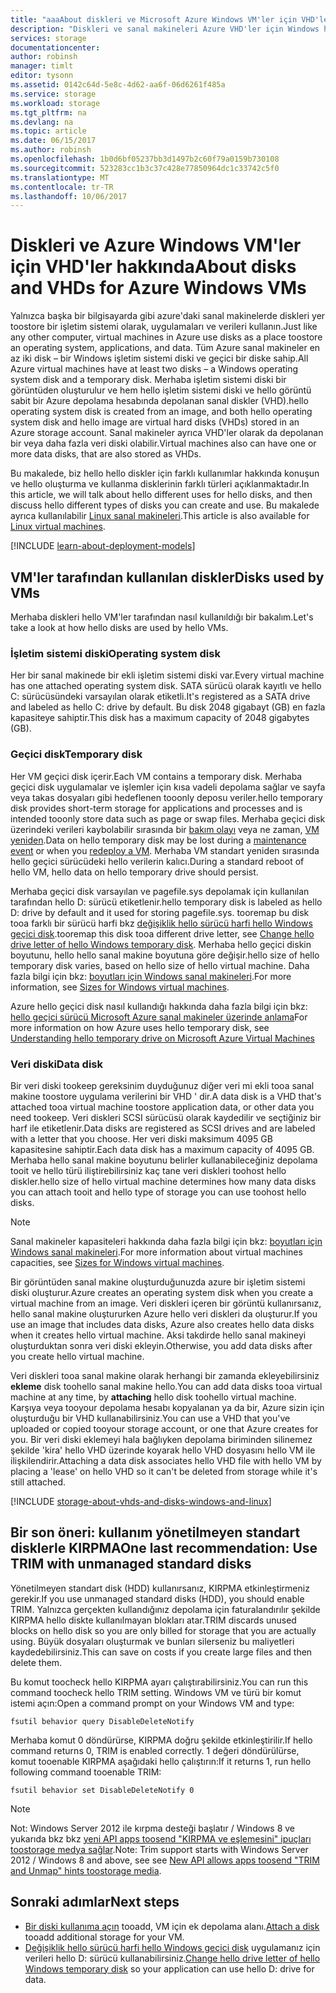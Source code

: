 ```yaml
---
title: "aaaAbout diskleri ve Microsoft Azure Windows VM'ler için VHD'ler | Microsoft Docs"
description: "Diskleri ve sanal makineleri Azure VHD'ler için Windows hello temelleri hakkında bilgi edinin."
services: storage
documentationcenter: 
author: robinsh
manager: timlt
editor: tysonn
ms.assetid: 0142c64d-5e8c-4d62-aa6f-06d6261f485a
ms.service: storage
ms.workload: storage
ms.tgt_pltfrm: na
ms.devlang: na
ms.topic: article
ms.date: 06/15/2017
ms.author: robinsh
ms.openlocfilehash: 1b0d6bf05237bb3d1497b2c60f79a0159b730108
ms.sourcegitcommit: 523283cc1b3c37c428e77850964dc1c33742c5f0
ms.translationtype: MT
ms.contentlocale: tr-TR
ms.lasthandoff: 10/06/2017
---
```

# <a name="about-disks-and-vhds-for-azure-windows-vms"></a><span data-ttu-id="a5d05-103">Diskleri ve Azure Windows VM'ler için VHD'ler hakkında</span><span class="sxs-lookup"><span data-stu-id="a5d05-103">About disks and VHDs for Azure Windows VMs</span></span>
<span data-ttu-id="a5d05-104">Yalnızca başka bir bilgisayarda gibi azure'daki sanal makinelerde diskleri yer toostore bir işletim sistemi olarak, uygulamaları ve verileri kullanın.</span><span class="sxs-lookup"><span data-stu-id="a5d05-104">Just like any other computer, virtual machines in Azure use disks as a place toostore an operating system, applications, and data.</span></span> <span data-ttu-id="a5d05-105">Tüm Azure sanal makineler en az iki disk – bir Windows işletim sistemi diski ve geçici bir diske sahip.</span><span class="sxs-lookup"><span data-stu-id="a5d05-105">All Azure virtual machines have at least two disks – a Windows operating system disk and a temporary disk.</span></span> <span data-ttu-id="a5d05-106">Merhaba işletim sistemi diski bir görüntüden oluşturulur ve hem hello işletim sistemi diski ve hello görüntü sabit bir Azure depolama hesabında depolanan sanal diskler (VHD).</span><span class="sxs-lookup"><span data-stu-id="a5d05-106">hello operating system disk is created from an image, and both hello operating system disk and hello image are virtual hard disks (VHDs) stored in an Azure storage account.</span></span> <span data-ttu-id="a5d05-107">Sanal makineler ayrıca VHD'ler olarak da depolanan bir veya daha fazla veri diski olabilir.</span><span class="sxs-lookup"><span data-stu-id="a5d05-107">Virtual machines also can have one or more data disks, that are also stored as VHDs.</span></span> 

<span data-ttu-id="a5d05-108">Bu makalede, biz hello hello diskler için farklı kullanımlar hakkında konuşun ve hello oluşturma ve kullanma disklerinin farklı türleri açıklanmaktadır.</span><span class="sxs-lookup"><span data-stu-id="a5d05-108">In this article, we will talk about hello different uses for hello disks, and then discuss hello different types of disks you can create and use.</span></span> <span data-ttu-id="a5d05-109">Bu makalede ayrıca kullanılabilir [Linux sanal makineleri](about-disks-and-vhds.md).</span><span class="sxs-lookup"><span data-stu-id="a5d05-109">This article is also available for [Linux virtual machines](about-disks-and-vhds.md).</span></span>

[!INCLUDE [learn-about-deployment-models](../../../includes/learn-about-deployment-models-both-include.md)]

## <a name="disks-used-by-vms"></a><span data-ttu-id="a5d05-110">VM'ler tarafından kullanılan diskler</span><span class="sxs-lookup"><span data-stu-id="a5d05-110">Disks used by VMs</span></span>

<span data-ttu-id="a5d05-111">Merhaba diskleri hello VM'ler tarafından nasıl kullanıldığı bir bakalım.</span><span class="sxs-lookup"><span data-stu-id="a5d05-111">Let's take a look at how hello disks are used by hello VMs.</span></span>

### <a name="operating-system-disk"></a><span data-ttu-id="a5d05-112">İşletim sistemi diski</span><span class="sxs-lookup"><span data-stu-id="a5d05-112">Operating system disk</span></span>
<span data-ttu-id="a5d05-113">Her bir sanal makinede bir ekli işletim sistemi diski var.</span><span class="sxs-lookup"><span data-stu-id="a5d05-113">Every virtual machine has one attached operating system disk.</span></span> <span data-ttu-id="a5d05-114">SATA sürücü olarak kayıtlı ve hello C: sürücüsündeki varsayılan olarak etiketli.</span><span class="sxs-lookup"><span data-stu-id="a5d05-114">It's registered as a SATA drive and labeled as hello C: drive by default.</span></span> <span data-ttu-id="a5d05-115">Bu disk 2048 gigabayt (GB) en fazla kapasiteye sahiptir.</span><span class="sxs-lookup"><span data-stu-id="a5d05-115">This disk has a maximum capacity of 2048 gigabytes (GB).</span></span> 

### <a name="temporary-disk"></a><span data-ttu-id="a5d05-116">Geçici disk</span><span class="sxs-lookup"><span data-stu-id="a5d05-116">Temporary disk</span></span>
<span data-ttu-id="a5d05-117">Her VM geçici disk içerir.</span><span class="sxs-lookup"><span data-stu-id="a5d05-117">Each VM contains a temporary disk.</span></span> <span data-ttu-id="a5d05-118">Merhaba geçici disk uygulamalar ve işlemler için kısa vadeli depolama sağlar ve sayfa veya takas dosyaları gibi hedeflenen tooonly deposu veriler.</span><span class="sxs-lookup"><span data-stu-id="a5d05-118">hello temporary disk provides short-term storage for applications and processes and is intended tooonly store data such as page or swap files.</span></span> <span data-ttu-id="a5d05-119">Merhaba geçici disk üzerindeki verileri kaybolabilir sırasında bir [bakım olayı](manage-availability.md?toc=%2fazure%2fvirtual-machines%2fwindows%2ftoc.json#understand-vm-reboots---maintenance-vs-downtime) veya ne zaman, [VM yeniden](redeploy-to-new-node.md?toc=%2fazure%2fvirtual-machines%2fwindows%2ftoc.json).</span><span class="sxs-lookup"><span data-stu-id="a5d05-119">Data on hello temporary disk may be lost during a [maintenance event](manage-availability.md?toc=%2fazure%2fvirtual-machines%2fwindows%2ftoc.json#understand-vm-reboots---maintenance-vs-downtime) or when you [redeploy a VM](redeploy-to-new-node.md?toc=%2fazure%2fvirtual-machines%2fwindows%2ftoc.json).</span></span> <span data-ttu-id="a5d05-120">Merhaba VM standart yeniden sırasında hello geçici sürücüdeki hello verilerin kalıcı.</span><span class="sxs-lookup"><span data-stu-id="a5d05-120">During a standard reboot of hello VM, hello data on hello temporary drive should persist.</span></span>

<span data-ttu-id="a5d05-121">Merhaba geçici disk varsayılan ve pagefile.sys depolamak için kullanılan tarafından hello D: sürücü etiketlenir.</span><span class="sxs-lookup"><span data-stu-id="a5d05-121">hello temporary disk is labeled as hello D: drive by default and it used for storing pagefile.sys.</span></span> <span data-ttu-id="a5d05-122">tooremap bu disk tooa farklı bir sürücü harfi bkz [değişiklik hello sürücü harfi hello Windows geçici disk](change-drive-letter.md).</span><span class="sxs-lookup"><span data-stu-id="a5d05-122">tooremap this disk tooa different drive letter, see [Change hello drive letter of hello Windows temporary disk](change-drive-letter.md).</span></span> <span data-ttu-id="a5d05-123">Merhaba hello geçici diskin boyutunu, hello hello sanal makine boyutuna göre değişir.</span><span class="sxs-lookup"><span data-stu-id="a5d05-123">hello size of hello temporary disk varies, based on hello size of hello virtual machine.</span></span> <span data-ttu-id="a5d05-124">Daha fazla bilgi için bkz: [boyutları için Windows sanal makineleri](sizes.md).</span><span class="sxs-lookup"><span data-stu-id="a5d05-124">For more information, see [Sizes for Windows virtual machines](sizes.md).</span></span>

<span data-ttu-id="a5d05-125">Azure hello geçici disk nasıl kullandığı hakkında daha fazla bilgi için bkz: [hello geçici sürücü Microsoft Azure sanal makineler üzerinde anlama](https://blogs.msdn.microsoft.com/mast/2013/12/06/understanding-the-temporary-drive-on-windows-azure-virtual-machines/)</span><span class="sxs-lookup"><span data-stu-id="a5d05-125">For more information on how Azure uses hello temporary disk, see [Understanding hello temporary drive on Microsoft Azure Virtual Machines](https://blogs.msdn.microsoft.com/mast/2013/12/06/understanding-the-temporary-drive-on-windows-azure-virtual-machines/)</span></span>


### <a name="data-disk"></a><span data-ttu-id="a5d05-126">Veri diski</span><span class="sxs-lookup"><span data-stu-id="a5d05-126">Data disk</span></span>
<span data-ttu-id="a5d05-127">Bir veri diski tookeep gereksinim duyduğunuz diğer veri mi ekli tooa sanal makine toostore uygulama verilerini bir VHD ' dir.</span><span class="sxs-lookup"><span data-stu-id="a5d05-127">A data disk is a VHD that's attached tooa virtual machine toostore application data, or other data you need tookeep.</span></span> <span data-ttu-id="a5d05-128">Veri diskleri SCSI sürücüsü olarak kaydedilir ve seçtiğiniz bir harf ile etiketlenir.</span><span class="sxs-lookup"><span data-stu-id="a5d05-128">Data disks are registered as SCSI drives and are labeled with a letter that you choose.</span></span> <span data-ttu-id="a5d05-129">Her veri diski maksimum 4095 GB kapasitesine sahiptir.</span><span class="sxs-lookup"><span data-stu-id="a5d05-129">Each data disk has a maximum capacity of 4095 GB.</span></span> <span data-ttu-id="a5d05-130">Merhaba hello sanal makine boyutunu belirler kullanabileceğiniz depolama tooit ve hello türü iliştirebilirsiniz kaç tane veri diskleri toohost hello diskler.</span><span class="sxs-lookup"><span data-stu-id="a5d05-130">hello size of hello virtual machine determines how many data disks you can attach tooit and hello type of storage you can use toohost hello disks.</span></span>

> [!NOTE]
> <span data-ttu-id="a5d05-131">Sanal makineler kapasiteleri hakkında daha fazla bilgi için bkz: [boyutları için Windows sanal makineleri](sizes.md).</span><span class="sxs-lookup"><span data-stu-id="a5d05-131">For more information about virtual machines capacities, see [Sizes for Windows virtual machines](sizes.md).</span></span>
> 

<span data-ttu-id="a5d05-132">Bir görüntüden sanal makine oluşturduğunuzda azure bir işletim sistemi diski oluşturur.</span><span class="sxs-lookup"><span data-stu-id="a5d05-132">Azure creates an operating system disk when you create a virtual machine from an image.</span></span> <span data-ttu-id="a5d05-133">Veri diskleri içeren bir görüntü kullanırsanız, hello sanal makine oluştururken Azure hello veri diskleri da oluşturur.</span><span class="sxs-lookup"><span data-stu-id="a5d05-133">If you use an image that includes data disks, Azure also creates hello data disks when it creates hello virtual machine.</span></span> <span data-ttu-id="a5d05-134">Aksi takdirde hello sanal makineyi oluşturduktan sonra veri diski ekleyin.</span><span class="sxs-lookup"><span data-stu-id="a5d05-134">Otherwise, you add data disks after you create hello virtual machine.</span></span>

<span data-ttu-id="a5d05-135">Veri diskleri tooa sanal makine olarak herhangi bir zamanda ekleyebilirsiniz **ekleme** disk toohello sanal makine hello.</span><span class="sxs-lookup"><span data-stu-id="a5d05-135">You can add data disks tooa virtual machine at any time, by **attaching** hello disk toohello virtual machine.</span></span> <span data-ttu-id="a5d05-136">Karşıya veya tooyour depolama hesabı kopyalanan ya da bir, Azure sizin için oluşturduğu bir VHD kullanabilirsiniz.</span><span class="sxs-lookup"><span data-stu-id="a5d05-136">You can use a VHD that you've uploaded or copied tooyour storage account, or one that Azure creates for you.</span></span> <span data-ttu-id="a5d05-137">Bir veri diski eklemeyi hala bağlıyken depolama biriminden silinemez şekilde 'kira' hello VHD üzerinde koyarak hello VHD dosyasını hello VM ile ilişkilendirir.</span><span class="sxs-lookup"><span data-stu-id="a5d05-137">Attaching a data disk associates hello VHD file with hello VM by placing a 'lease' on hello VHD so it can't be deleted from storage while it's still attached.</span></span>


[!INCLUDE [storage-about-vhds-and-disks-windows-and-linux](../../../includes/storage-about-vhds-and-disks-windows-and-linux.md)]

## <a name="one-last-recommendation-use-trim-with-unmanaged-standard-disks"></a><span data-ttu-id="a5d05-138">Bir son öneri: kullanım yönetilmeyen standart disklerle KIRPMA</span><span class="sxs-lookup"><span data-stu-id="a5d05-138">One last recommendation: Use TRIM with unmanaged standard disks</span></span> 

<span data-ttu-id="a5d05-139">Yönetilmeyen standart disk (HDD) kullanırsanız, KIRPMA etkinleştirmeniz gerekir.</span><span class="sxs-lookup"><span data-stu-id="a5d05-139">If you use unmanaged standard disks (HDD), you should enable TRIM.</span></span> <span data-ttu-id="a5d05-140">Yalnızca gerçekten kullandığınız depolama için faturalandırılır şekilde KIRPMA hello diskte kullanılmayan blokları atar.</span><span class="sxs-lookup"><span data-stu-id="a5d05-140">TRIM discards unused blocks on hello disk so you are only billed for storage that you are actually using.</span></span> <span data-ttu-id="a5d05-141">Büyük dosyaları oluşturmak ve bunları silerseniz bu maliyetleri kaydedebilirsiniz.</span><span class="sxs-lookup"><span data-stu-id="a5d05-141">This can save on costs if you create large files and then delete them.</span></span> 

<span data-ttu-id="a5d05-142">Bu komut toocheck hello KIRPMA ayarı çalıştırabilirsiniz.</span><span class="sxs-lookup"><span data-stu-id="a5d05-142">You can run this command toocheck hello TRIM setting.</span></span> <span data-ttu-id="a5d05-143">Windows VM ve türü bir komut istemi açın:</span><span class="sxs-lookup"><span data-stu-id="a5d05-143">Open a command prompt on your Windows VM and type:</span></span>


```
fsutil behavior query DisableDeleteNotify
```

<span data-ttu-id="a5d05-144">Merhaba komut 0 döndürürse, KIRPMA doğru şekilde etkinleştirilir.</span><span class="sxs-lookup"><span data-stu-id="a5d05-144">If hello command returns 0, TRIM is enabled correctly.</span></span> <span data-ttu-id="a5d05-145">1 değeri döndürülürse, komut tooenable KIRPMA aşağıdaki hello çalıştırın:</span><span class="sxs-lookup"><span data-stu-id="a5d05-145">If it returns 1, run hello following command tooenable TRIM:</span></span>

```
fsutil behavior set DisableDeleteNotify 0
```

> [!NOTE]
> <span data-ttu-id="a5d05-146">Not: Windows Server 2012 ile kırpma desteği başlatır / Windows 8 ve yukarıda bkz bkz [yeni API apps toosend "KIRPMA ve eşlemesini" ipuçları toostorage medya sağlar](https://msdn.microsoft.com/windows/compatibility/new-api-allows-apps-to-send-trim-and-unmap-hints).</span><span class="sxs-lookup"><span data-stu-id="a5d05-146">Note: Trim support starts with Windows Server 2012 / Windows 8 and above, see see [New API allows apps toosend "TRIM and Unmap" hints toostorage media](https://msdn.microsoft.com/windows/compatibility/new-api-allows-apps-to-send-trim-and-unmap-hints).</span></span>
> 

<!-- Might want toomatch next-steps from overview of managed disks -->
## <a name="next-steps"></a><span data-ttu-id="a5d05-147">Sonraki adımlar</span><span class="sxs-lookup"><span data-stu-id="a5d05-147">Next steps</span></span>
* <span data-ttu-id="a5d05-148">[Bir diski kullanıma açın](attach-disk-portal.md?toc=%2fazure%2fvirtual-machines%2fwindows%2ftoc.json) tooadd, VM için ek depolama alanı.</span><span class="sxs-lookup"><span data-stu-id="a5d05-148">[Attach a disk](attach-disk-portal.md?toc=%2fazure%2fvirtual-machines%2fwindows%2ftoc.json) tooadd additional storage for your VM.</span></span>
* <span data-ttu-id="a5d05-149">[Değişiklik hello sürücü harfi hello Windows geçici disk](change-drive-letter.md?toc=%2fazure%2fvirtual-machines%2fwindows%2fclassic%2ftoc.json) uygulamanız için verileri hello D: sürücü kullanabilirsiniz.</span><span class="sxs-lookup"><span data-stu-id="a5d05-149">[Change hello drive letter of hello Windows temporary disk](change-drive-letter.md?toc=%2fazure%2fvirtual-machines%2fwindows%2fclassic%2ftoc.json) so your application can use hello D: drive for data.</span></span>

